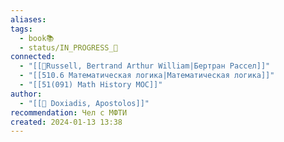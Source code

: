 ```yaml
---
aliases: 
tags:
  - book📚
  - status/IN_PROGRESS_🌿
connected:
  - "[[👤Russell, Bertrand Arthur William|Бертран Рассел]]"
  - "[[510.6 Математическая логика|Математическая логика]]"
  - "[[51(091) Math History MOC]]"
author:
  - "[[👤 Doxiadis, Apostolos]]"
recommendation: Чел с МФТИ
created: 2024-01-13 13:38
---
```


